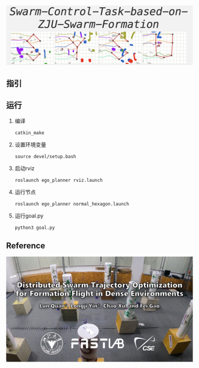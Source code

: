 <div align=center>
<img src="./assets/image-20240729012256807.png" width="900px">
</div> 

## 指引

## 运行

1. 编译

   ```
   catkin_make
   ```

2. 设置环境变量

   ```
   source devel/setup.bash
   ```

3. 启动rviz

   ```
   roslaunch ego_planner rviz.launch
   ```

4. 运行节点

   ```
   roslaunch ego_planner normal_hexagon.launch
   ```

5. 运行goal.py

   ```
   python3 goal.py
   ```

## Reference

![post](./assets/post.jpg)
